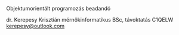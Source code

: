 Objektumorientált programozás beadandó

dr. Kerepesy Krisztián
mérnökinformatikus BSc, távoktatás
C1QELW
kerepesy@outlook.com